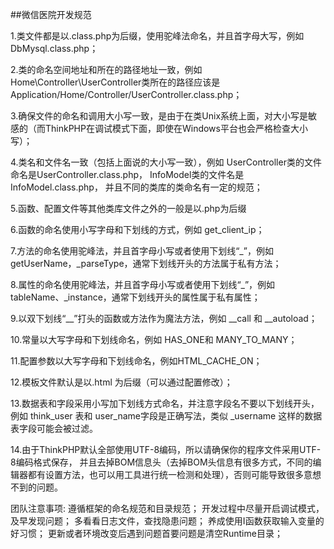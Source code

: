 ##微信医院开发规范

1.类文件都是以.class.php为后缀，使用驼峰法命名，并且首字母大写，例如 DbMysql.class.php；

2.类的命名空间地址和所在的路径地址一致，例如 Home\Controller\UserController类所在的路径应该是
Application/Home/Controller/UserController.class.php；

3.确保文件的命名和调用大小写一致，是由于在类Unix系统上面，对大小写是敏感的（而ThinkPHP在调试模式下面，即使在Windows平台也会严格检查大小写）；

4.类名和文件名一致（包括上面说的大小写一致），例如 UserController类的文件命名是UserController.class.php，
InfoModel类的文件名是InfoModel.class.php， 并且不同的类库的类命名有一定的规范；

5.函数、配置文件等其他类库文件之外的一般是以.php为后缀

6.函数的命名使用小写字母和下划线的方式，例如 get_client_ip；

7.方法的命名使用驼峰法，并且首字母小写或者使用下划线“_”，例如 getUserName，_parseType，通常下划线开头的方法属于私有方法；

8.属性的命名使用驼峰法，并且首字母小写或者使用下划线“_”，例如 tableName、_instance，通常下划线开头的属性属于私有属性；

9.以双下划线“__”打头的函数或方法作为魔法方法，例如 __call 和 __autoload；

10.常量以大写字母和下划线命名，例如 HAS_ONE和 MANY_TO_MANY；

11.配置参数以大写字母和下划线命名，例如HTML_CACHE_ON；

12.模板文件默认是以.html 为后缀（可以通过配置修改）；

13.数据表和字段采用小写加下划线方式命名，并注意字段名不要以下划线开头，例如 think_user 表和 user_name字段是正确写法，类似 _username 这样的数据表字段可能会被过滤。

14.由于ThinkPHP默认全部使用UTF-8编码，所以请确保你的程序文件采用UTF-8编码格式保存，
并且去掉BOM信息头（去掉BOM头信息有很多方式，不同的编辑器都有设置方法，也可以用工具进行统一检测和处理），否则可能导致很多意想不到的问题。


团队注意事项:
遵循框架的命名规范和目录规范；
开发过程中尽量开启调试模式，及早发现问题；
多看看日志文件，查找隐患问题；
养成使用I函数获取输入变量的好习惯；
更新或者环境改变后遇到问题首要问题是清空Runtime目录；
